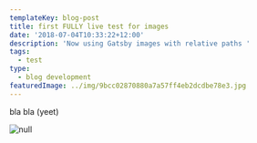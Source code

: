 ```yaml
---
templateKey: blog-post
title: first FULLY live test for images
date: '2018-07-04T10:33:22+12:00'
description: 'Now using Gatsby images with relative paths '
tags:
  - test
type:
  - blog development
featuredImage: ../img/9bcc02870880a7a57ff4eb2dcdbe78e3.jpg
---
```

bla bla (yeet)

![null](/img/9bcc02870880a7a57ff4eb2dcdbe78e3.jpg)